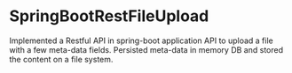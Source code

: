# SpringBootRestFileUpload
Implemented a Restful API in spring-boot application API to upload a file with a few meta-data fields. Persisted meta-data in memory DB and stored the content on a file system.
